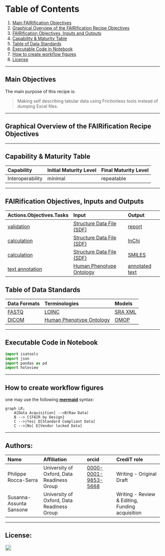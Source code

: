 # Table of Contents
1. [Main FAIRification Objectives](#Main%20FAIRification%20Objectives)
2. [Graphical Overview of the FAIRification Recipe Objectives](#Graphical%20Overview%20of%20the%20FAIRification%20Recipe%20Objectives)
3. [FAIRification Objectives, Inputs and Outputs](#FAIRification%20Objectives,%20Inputs%20and%20Outputs)
4. [Capability & Maturity Table](#Capability%20&%20Maturity%20Table)
5. [Table of Data Standards](#Table%20of%20Data%20Standards)
6. [Executable Code in Notebook](#Executable%20Code%20in%20Notebook)
7. [How to create workflow figures](#How%20to%20create%20workflow%20figures)
8. [License](#License)

---

## Main Objectives

The main purpose of this recipe is:

> Making self describing tabular data using Frictionless tools instead of dumping Excel files.

___


## Graphical Overview of the FAIRification Recipe Objectives


___

## Capability & Maturity Table

| Capability  | Initial Maturity Level | Final Maturity Level  |
| :------------- | :------------- | :------------- |
| Interoperability | minimal | repeatable |

----

## FAIRification Objectives, Inputs and Outputs

| Actions.Objectives.Tasks  | Input | Output  |
| :------------- | :------------- | :------------- |
| [validation](http://edamontology.org/operation_2428)  | [Structure Data File (SDF)](https://fairsharing.org/FAIRsharing.ew26v7)  | [report](http://edamontology.org/data_2048)  |
| [calculation](http://edamontology.org/operation_3438)  | [Structure Data File (SDF)](https://fairsharing.org/FAIRsharing.ew26v7) | [InChi](https://fairsharing.org/FAIRsharing.ddk9t9) |
| [calculation](http://edamontology.org/operation_3438)  | [Structure Data File (SDF)](https://fairsharing.org/FAIRsharing.ew26v7)  | [SMILES](https://fairsharing.org/FAIRsharing.qv4b3c)  |
| [text annotation](http://edamontology.org/operation_3778)  | [Human Phenotype Ontology](https://fairsharing.org/FAIRsharing.kbtt7f)  | [annotated text](http://edamontology.org/data_3779)  |


## Table of Data Standards

| Data Formats  | Terminologies | Models  |
| :------------- | :------------- | :------------- |
| [FASTQ](https://fairsharing.org/FAIRsharing.r2ts5t)  | [LOINC](https://fairsharing.org/FAIRsharing.2mk2zb)  | [SRA XML](https://fairsharing.org/FAIRsharing.q72e3w)  |
| [DICOM](https://fairsharing.org/FAIRsharing.b7z8by)  | [Human Phenotype Ontology](https://fairsharing.org/FAIRsharing.kbtt7f)  | [OMOP](https://fairsharing.org/FAIRsharing.qk984b)  |

___


## Executable Code in Notebook


```python
import isatools
import json
import pandas as pd 
import holoview
```

___

## How to create workflow figures

one may use the following **[mermaid](https://mermaid-js.github.io/mermaid/#/)** syntax:

```
graph LR;
    A[Data Acquisition] -->B(Raw Data)
    B --> C{FAIR by Design}
    C -->|Yes| D[Standard Compliant Data]
    C -->|No| E[Vendor locked Data]
```


___



## Authors:

| Name | Affiliation  | orcid | CrediT role  |
| :------------- | :------------- | :------------- |:------------- |
| Philippe Rocca-Serra |  University of Oxford, Data Readiness Group| [0000-0001-9853-5668](https://orcid.org/orcid.org/0000-0001-9853-5668) | Writing - Original Draft |
| Susanna-Assunta Sansone |  University of Oxford, Data Readiness Group | | Writing - Review & Editing, Funding acquisition | 

___


## License:

<a href="https://creativecommons.org/licenses/by/4.0/"><img src="https://mirrors.creativecommons.org/presskit/buttons/80x15/png/by-sa.png" height="20"/></a>
